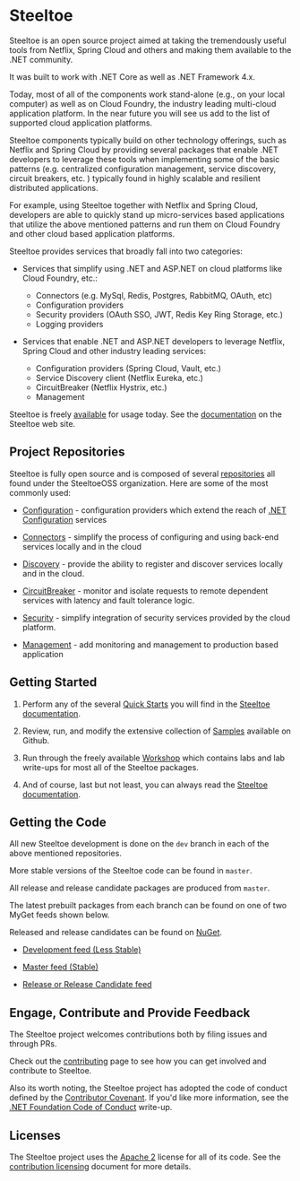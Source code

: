 # Steeltoe

Steeltoe is an open source project aimed at taking the tremendously useful tools from Netflix, Spring Cloud and others and making them available to the .NET community.

It was built to work with .NET Core as well as .NET Framework 4.x.

Today, most of all of the components work stand-alone (e.g., on  your local computer) as well as on Cloud Foundry, the industry leading multi-cloud application platform. In the near future you will see us add to the list of supported cloud application platforms.

Steeltoe components typically build on other technology offerings, such as Netflix and Spring Cloud by providing several packages that enable .NET developers to leverage these tools when implementing some of the basic patterns (e.g. centralized configuration management, service discovery, circuit breakers, etc. ) typically found in highly scalable and resilient distributed applications.

For example, using Steeltoe together with Netflix and Spring Cloud, developers are able to quickly stand up micro-services based applications that utilize the above mentioned patterns and run them on Cloud Foundry and other cloud based application platforms.

Steeltoe provides services that broadly fall into two categories:

* Services that simplify using .NET and ASP.NET on cloud platforms like Cloud Foundry, etc.:
  * Connectors (e.g. MySql, Redis, Postgres, RabbitMQ, OAuth, etc)
  * Configuration providers
  * Security providers (OAuth SSO, JWT, Redis Key Ring Storage, etc.)
  * Logging providers

* Services that enable .NET and ASP.NET developers to leverage Netflix, Spring Cloud and other industry leading services:
  * Configuration providers (Spring Cloud, Vault, etc.)
  * Service Discovery client (Netflix Eureka, etc.)
  * CircuitBreaker (Netflix Hystrix, etc.)
  * Management

Steeltoe is freely [available](https://www.nuget.org/packages?q=steeltoe) for usage today.  See the [documentation](http://http://steeltoe.io/) on the Steeltoe web site.

## Project Repositories

Steeltoe is fully open source and is composed of several [repositories](https://github.com/SteeltoeOSS) all found under the SteeltoeOSS organization.  Here are some of the most commonly used:

* [Configuration](https://github.com/SteeltoeOSS/Configuration) - configuration providers which extend the reach of [.NET Configuration](https://github.com/aspnet/Configuration) services

* [Connectors](https://github.com/SteeltoeOSS/Connectors) - simplify the process of configuring and using back-end services locally and in the cloud

* [Discovery](https://github.com/SteeltoeOSS/Discovery) - provide the ability to register and discover services locally and in the cloud.

* [CircuitBreaker](https://github.com/SteeltoeOSS/CircuitBreaker) - monitor and isolate requests to remote dependent services with latency and fault tolerance logic.

* [Security](https://github.com/SteeltoeOSS/Security) - simplify integration of security services provided by the cloud platform.

* [Management](https://github.com/SteeltoeOSS/Management) - add monitoring and management to production based application

## Getting Started

1. Perform any of the several [Quick Starts](http://steeltoe.io/docs/steeltoe-configuration/#1-1-quick-start) you will find in the [Steeltoe documentation](http://steeltoe.io/docs/).

1. Review, run, and modify the extensive collection of [Samples](https://github.com/SteeltoeOSS/Samples) available on Github.

1. Run through the freely available [Workshop](https://github.com/SteeltoeOSS/Workshop) which contains labs and lab write-ups for most all of the Steeltoe packages.

1. And of course, last but not least, you can always read the [Steeltoe documentation](http://steeltoe.io/docs/).

## Getting the Code

All new Steeltoe development is done on the `dev` branch in each of the above mentioned repositories.

More stable versions of the Steeltoe code can be found in `master`.

All release and release candidate packages are produced from `master`.

The latest prebuilt packages from each branch can be found on one of two MyGet feeds shown below.

Released and release candidates can be found on [NuGet](https://www.nuget.org/).

* [Development feed (Less Stable)](https://www.myget.org/gallery/steeltoedev)

* [Master feed (Stable)](https://www.myget.org/gallery/steeltoemaster)

* [Release or Release Candidate feed](https://www.nuget.org/)

## Engage, Contribute and Provide Feedback

The Steeltoe project welcomes contributions both by filing issues and through PRs.

Check out the [contributing](https://github.com/SteeltoeOSS/Home/tree/master/project-docs/contributing.md) page to see how you can get involved and contribute to Steeltoe.

Also its worth noting, the Steeltoe project has adopted the code of conduct defined by the [Contributor Covenant](http://contributor-covenant.org/).
If you'd like more information, see the [.NET Foundation Code of Conduct](http://www.dotnetfoundation.org/code-of-conduct) write-up.

## Licenses

The Steeltoe project uses the [Apache 2](LICENSE) license for all of its code.  See the [contribution licensing](https://github.com/SteeltoeOSS/Home/tree/master/project-docs/contributing-license.md) document for more details.
